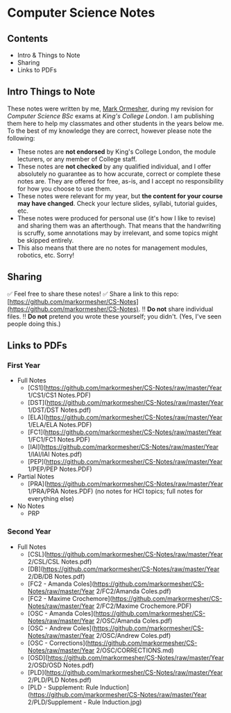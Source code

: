 # Computer Science Notes

## Contents

- Intro & Things to Note
- Sharing
- Links to PDFs

## Intro Things to Note

These notes were written by me, [Mark Ormesher](http://www.markormesher.co.uk), during my revision for *Computer Science BSc* exams at *King's College London*. I am publishing them here to help my classmates and other students in the years below me. To the best of my knowledge they are correct, however please note the following:

- These notes are **not endorsed** by King's College London, the module lecturers, or any member of College staff.
- These notes are **not checked** by any qualified individual, and I offer absolutely no guarantee as to how accurate, correct or complete these notes are. They are offered for free, as-is, and I accept no responsibility for how you choose to use them.
- These notes were relevant for my year, but **the content for your course may have changed**. Check your lecture slides, syllabi, tutorial guides, etc.
- These notes were produced for personal use (it's how I like to revise) and sharing them was an afterthough. That means that the handwriting is scruffy, some annotations may by irrelevant, and some topics might be skipped entirely.
- This also means that there are no notes for management modules, robotics, etc. Sorry!

## Sharing

:white_check_mark: Feel free to share these notes!
:white_check_mark: Share a link to this repo: [https://github.com/markormesher/CS-Notes](https://github.com/markormesher/CS-Notes).
:bangbang: **Do not** share individual files.
:bangbang: **Do not** pretend you wrote these yourself; you didn't. (Yes, I've seen people doing this.)

## Links to PDFs

### First Year

- Full Notes
  - [CS1](https://github.com/markormesher/CS-Notes/raw/master/Year 1/CS1/CS1 Notes.PDF)
  - [DST](https://github.com/markormesher/CS-Notes/raw/master/Year 1/DST/DST Notes.pdf)
  - [ELA](https://github.com/markormesher/CS-Notes/raw/master/Year 1/ELA/ELA Notes.PDF)
  - [FC1](https://github.com/markormesher/CS-Notes/raw/master/Year 1/FC1/FC1 Notes.PDF)
  - [IAI](https://github.com/markormesher/CS-Notes/raw/master/Year 1/IAI/IAI Notes.pdf)
  - [PEP](https://github.com/markormesher/CS-Notes/raw/master/Year 1/PEP/PEP Notes.PDF)
- Partial Notes
  - [PRA](https://github.com/markormesher/CS-Notes/raw/master/Year 1/PRA/PRA Notes.PDF) (no notes for HCI topics; full notes for everything else)
- No Notes
  - PRP

### Second Year

- Full Notes
  - [CSL](https://github.com/markormesher/CS-Notes/raw/master/Year 2/CSL/CSL Notes.pdf)
  - [DB](https://github.com/markormesher/CS-Notes/raw/master/Year 2/DB/DB Notes.pdf)
  - [FC2 - Amanda Coles](https://github.com/markormesher/CS-Notes/raw/master/Year 2/FC2/Amanda Coles.pdf)
  - [FC2 - Maxime Crochemore](https://github.com/markormesher/CS-Notes/raw/master/Year 2/FC2/Maxime Crochemore.PDF)
  - [OSC - Amanda Coles](https://github.com/markormesher/CS-Notes/raw/master/Year 2/OSC/Amanda Coles.pdf)
  - [OSC - Andrew Coles](https://github.com/markormesher/CS-Notes/raw/master/Year 2/OSC/Andrew Coles.pdf)
  - [OSC - Corrections](https://github.com/markormesher/CS-Notes/raw/master/Year 2/OSC/CORRECTIONS.md)
  - [OSD](https://github.com/markormesher/CS-Notes/raw/master/Year 2/OSD/OSD Notes.pdf)
  - [PLD](https://github.com/markormesher/CS-Notes/raw/master/Year 2/PLD/PLD Notes.pdf)
  - [PLD - Supplement: Rule Induction](https://github.com/markormesher/CS-Notes/raw/master/Year 2/PLD/Supplement - Rule Induction.jpg)

